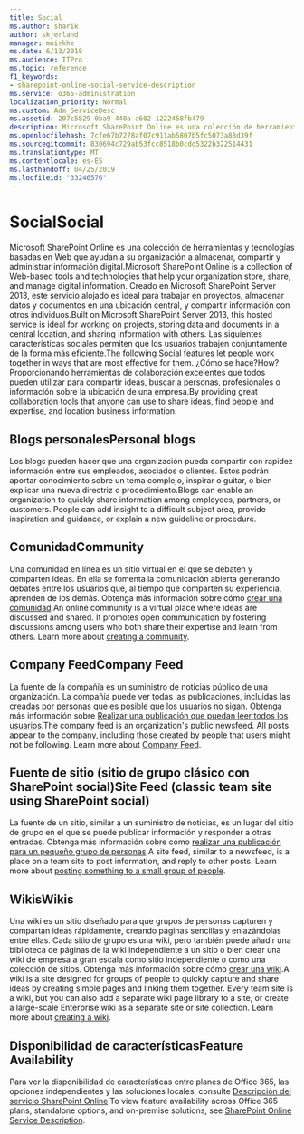 ```yaml
---
title: Social
ms.author: sharik
author: skjerland
manager: mnirkhe
ms.date: 6/13/2018
ms.audience: ITPro
ms.topic: reference
f1_keywords:
- sharepoint-online-social-service-description
ms.service: o365-administration
localization_priority: Normal
ms.custom: Adm_ServiceDesc
ms.assetid: 207c5829-0ba9-440a-a602-1222458fb479
description: Microsoft SharePoint Online es una colección de herramientas y tecnologías basadas en Web que ayudan a su organización a almacenar, compartir y administrar información digital. Creado en Microsoft SharePoint Server 2013, este servicio alojado es ideal para trabajar en proyectos, almacenar datos y documentos en una ubicación central, y compartir información con otros individuos. Las siguientes características sociales permiten que los usuarios trabajen conjuntamente de la forma más eficiente. ¿Cómo se hace? Proporcionando herramientas de colaboración excelentes que todos pueden utilizar para compartir ideas, buscar a personas, profesionales o información sobre la ubicación de una empresa.
ms.openlocfilehash: 7cfe67b7278af07c911ab5807b5fc5073a88d39f
ms.sourcegitcommit: 830694c729ab53fcc8518b0cdd5322b322514431
ms.translationtype: MT
ms.contentlocale: es-ES
ms.lasthandoff: 04/25/2019
ms.locfileid: "33246576"
---
```

# <a name="social"></a><span data-ttu-id="8a659-107">Social</span><span class="sxs-lookup"><span data-stu-id="8a659-107">Social</span></span>

<span data-ttu-id="8a659-108">Microsoft SharePoint Online es una colección de herramientas y tecnologías basadas en Web que ayudan a su organización a almacenar, compartir y administrar información digital.</span><span class="sxs-lookup"><span data-stu-id="8a659-108">Microsoft SharePoint Online is a collection of Web-based tools and technologies that help your organization store, share, and manage digital information.</span></span> <span data-ttu-id="8a659-109">Creado en Microsoft SharePoint Server 2013, este servicio alojado es ideal para trabajar en proyectos, almacenar datos y documentos en una ubicación central, y compartir información con otros individuos.</span><span class="sxs-lookup"><span data-stu-id="8a659-109">Built on Microsoft SharePoint Server 2013, this hosted service is ideal for working on projects, storing data and documents in a central location, and sharing information with others.</span></span> <span data-ttu-id="8a659-110">Las siguientes características sociales permiten que los usuarios trabajen conjuntamente de la forma más eficiente.</span><span class="sxs-lookup"><span data-stu-id="8a659-110">The following Social features let people work together in ways that are most effective for them.</span></span> <span data-ttu-id="8a659-111">¿Cómo se hace?</span><span class="sxs-lookup"><span data-stu-id="8a659-111">How?</span></span> <span data-ttu-id="8a659-112">Proporcionando herramientas de colaboración excelentes que todos pueden utilizar para compartir ideas, buscar a personas, profesionales o información sobre la ubicación de una empresa.</span><span class="sxs-lookup"><span data-stu-id="8a659-112">By providing great collaboration tools that anyone can use to share ideas, find people and expertise, and location business information.</span></span> 
  
## <a name="personal-blogs"></a><span data-ttu-id="8a659-113">Blogs personales</span><span class="sxs-lookup"><span data-stu-id="8a659-113">Personal blogs</span></span>
<span data-ttu-id="8a659-114"><a name="bkmk_Blogs"> </a></span><span class="sxs-lookup"><span data-stu-id="8a659-114"></span></span>

<span data-ttu-id="8a659-p103">Los blogs pueden hacer que una organización pueda compartir con rapidez información entre sus empleados, asociados o clientes. Estos podrán aportar conocimiento sobre un tema complejo, inspirar o guitar, o bien explicar una nueva directriz o procedimiento.</span><span class="sxs-lookup"><span data-stu-id="8a659-p103">Blogs can enable an organization to quickly share information among employees, partners, or customers. People can add insight to a difficult subject area, provide inspiration and guidance, or explain a new guideline or procedure.</span></span>
  
## <a name="community"></a><span data-ttu-id="8a659-117">Comunidad</span><span class="sxs-lookup"><span data-stu-id="8a659-117">Community</span></span>
<span data-ttu-id="8a659-118"><a name="bkmk_Community"> </a></span><span class="sxs-lookup"><span data-stu-id="8a659-118"></span></span>

<span data-ttu-id="8a659-p104">Una comunidad en línea es un sitio virtual en el que se debaten y comparten ideas. En ella se fomenta la comunicación abierta generando debates entre los usuarios que, al tiempo que comparten su experiencia, aprenden de los demás. Obtenga más información sobre cómo [crear una comunidad](https://go.microsoft.com/fwlink/p/?LinkId=271061).</span><span class="sxs-lookup"><span data-stu-id="8a659-p104">An online community is a virtual place where ideas are discussed and shared. It promotes open communication by fostering discussions among users who both share their expertise and learn from others. Learn more about [creating a community](https://go.microsoft.com/fwlink/p/?LinkId=271061).</span></span>
  
## <a name="company-feed"></a><span data-ttu-id="8a659-122">Company Feed</span><span class="sxs-lookup"><span data-stu-id="8a659-122">Company Feed</span></span>
<span data-ttu-id="8a659-123"><a name="bkmk_CompanyFeed"> </a></span><span class="sxs-lookup"><span data-stu-id="8a659-123"></span></span>

<span data-ttu-id="8a659-p105">La fuente de la compañía es un suministro de noticias público de una organización. La compañía puede ver todas las publicaciones, incluidas las creadas por personas que es posible que los usuarios no sigan. Obtenga más información sobre [Realizar una publicación que puedan leer todos los usuarios](https://go.microsoft.com/fwlink/p/?LinkId=271062).</span><span class="sxs-lookup"><span data-stu-id="8a659-p105">The company feed is an organization's public newsfeed. All posts appear to the company, including those created by people that users might not be following. Learn more about [Company Feed](https://go.microsoft.com/fwlink/p/?LinkId=271062).</span></span>
  
## <a name="site-feed-classic-team-site-using-sharepoint-social"></a><span data-ttu-id="8a659-127">Fuente de sitio (sitio de grupo clásico con SharePoint social)</span><span class="sxs-lookup"><span data-stu-id="8a659-127">Site Feed (classic team site using SharePoint social)</span></span>
<span data-ttu-id="8a659-128"><a name="bkmk_SiteFeed"> </a></span><span class="sxs-lookup"><span data-stu-id="8a659-128"></span></span>

<span data-ttu-id="8a659-p106">La fuente de un sitio, similar a un suministro de noticias, es un lugar del sitio de grupo en el que se puede publicar información y responder a otras entradas. Obtenga más información sobre cómo [realizar una publicación para un pequeño grupo de personas](https://go.microsoft.com/fwlink/p/?LinkId=271071).</span><span class="sxs-lookup"><span data-stu-id="8a659-p106">A site feed, similar to a newsfeed, is a place on a team site to post information, and reply to other posts. Learn more about [posting something to a small group of people](https://go.microsoft.com/fwlink/p/?LinkId=271071).</span></span>
  
## <a name="wikis"></a><span data-ttu-id="8a659-131">Wikis</span><span class="sxs-lookup"><span data-stu-id="8a659-131">Wikis</span></span>
<span data-ttu-id="8a659-132"><a name="bkmk_Wikis"> </a></span><span class="sxs-lookup"><span data-stu-id="8a659-132"></span></span>

<span data-ttu-id="8a659-p107">Una wiki es un sitio diseñado para que grupos de personas capturen y compartan ideas rápidamente, creando páginas sencillas y enlazándolas entre ellas. Cada sitio de grupo es una wiki, pero también puede añadir una biblioteca de páginas de la wiki independiente a un sitio o bien crear una wiki de empresa a gran escala como sitio independiente o como una colección de sitios. Obtenga más información sobre cómo [crear una wiki](https://go.microsoft.com/fwlink/p/?LinkId=271358).</span><span class="sxs-lookup"><span data-stu-id="8a659-p107">A wiki is a site designed for groups of people to quickly capture and share ideas by creating simple pages and linking them together. Every team site is a wiki, but you can also add a separate wiki page library to a site, or create a large-scale Enterprise wiki as a separate site or site collection. Learn more about [creating a wiki](https://go.microsoft.com/fwlink/p/?LinkId=271358).</span></span>
  
## <a name="feature-availability"></a><span data-ttu-id="8a659-136">Disponibilidad de características</span><span class="sxs-lookup"><span data-stu-id="8a659-136">Feature Availability</span></span>
<span data-ttu-id="8a659-137"><a name="bkmk_Wikis"> </a></span><span class="sxs-lookup"><span data-stu-id="8a659-137"></span></span>

<span data-ttu-id="8a659-138">Para ver la disponibilidad de características entre planes de Office 365, las opciones independientes y las soluciones locales, consulte [Descripción del servicio SharePoint Online](sharepoint-online-service-description.md).</span><span class="sxs-lookup"><span data-stu-id="8a659-138">To view feature availability across Office 365 plans, standalone options, and on-premise solutions, see [SharePoint Online Service Description](sharepoint-online-service-description.md).</span></span>
  

